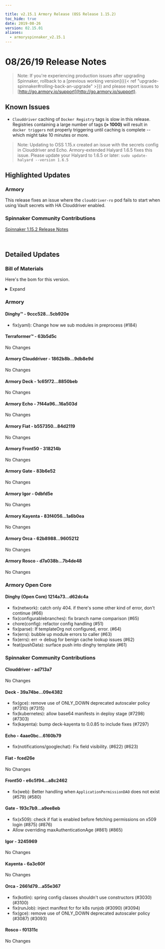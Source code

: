 ```yaml
---

title: v2.15.1 Armory Release (OSS Release 1.15.2)
toc_hide: true
date: 2019-08-26
version: 02.15.01
aliases:
  - armoryspinnaker_v2.15.1
---
```


# 08/26/19 Release Notes

> Note: If you're experiencing production issues after upgrading Spinnaker, rollback to a [previous working version]({{< ref "upgrade-spinnaker#rolling-back-an-upgrade" >}}) and please report issues to [http://go.armory.io/support](http://go.armory.io/support).



## Known Issues
* `Clouddriver` caching of `Docker Registry` tags is slow in this release. Registries containing a large number of tags **(> 1000)** will result in `docker triggers` not properly triggering until caching is complete -- which might take 10 minutes or more.

> Note: Updating to OSS 1.15.x created an issue with the secrets config in Clouddriver and Echo. Armory-extended Halyard 1.6.5 fixes this issue. Please update your Halyard to 1.6.5 or later:
`sudo update-halyard --version 1.6.5`

## Highlighted Updates
### Armory
This release fixes an issue where the `clouddriver-ro` pod fails to start when using Vault secrets with HA Clouddriver enabled.

###  Spinnaker Community Contributions
[Spinnaker 1.15.2 Release Notes](https://www.spinnaker.io/community/releases/versions/1-15-2-changelog)  

<br>

## Detailed Updates

### Bill of Materials
Here's the bom for this version.
<details><summary>Expand</summary>
<pre class="highlight">
<code>version: 2.15.1-rc876
timestamp: "2019-08-26 16:13:58"
services:
  clouddriver:
    version: 6.1.0-9db8e9d-ad713a7-rc25
  deck:
    version: 2.10.2-8850beb-09e4382-rc20
  dinghy:
    version: 0.0.4-5cb920e-rc815
  echo:
    version: 2.6.0-16a503d-6160b79-rc14
  fiat:
    version: 1.6.1-84d2119-fced26e-rc14
  front50:
    version: 0.18.0-318214b-a8c2462-rc16
  gate:
    version: 1.10.0-83b6e52-a9ee8eb-rc14
  igor:
    version: 1.4.0-0dbfd5e-3245969-rc14
  kayenta:
    version: 0.10.1-1a6b0ea-6a3c60f-rc19
  monitoring-daemon:
    version: 0.14.0-a37ddce-rc6
  monitoring-third-party:
    version: 0.14.0-a37ddce-rc6
  orca:
    version: 2.8.2-9605212-a55e367-rc17
  rosco:
    version: 0.13.0-7b4de48-f01311c-rc19
  terraformer:
    version: 0.0.2-63b5d5c-edge2
dependencies:
  redis:
    version: 2:2.8.4-2
artifactSources:
  dockerRegistry: docker.io/armory</code>
</pre>
</details>



### Armory
#### Dinghy&trade; - 9ccc528...5cb920e
 - fix(yaml): Change how we sub modules in preprocess (#184)

#### Terraformer&trade; - 63b5d5c
No Changes

#### Armory Clouddriver  - 1862b8b...9db8e9d
No Changes

#### Armory Deck  - 1c65f72...8850beb
No Changes

#### Armory Echo  - 7f44a96...16a503d
No Changes

#### Armory Fiat  - b557350...84d2119
No Changes

#### Armory Front50  - 318214b
No Changes

#### Armory Gate  - 83b6e52
No Changes

#### Armory Igor  - 0dbfd5e
No Changes

#### Armory Kayenta  - 83f4056...1a6b0ea
No Changes

#### Armory Orca  - 62b8988...9605212
No Changes

#### Armory Rosco  - d7a038b...7b4de48
No Changes

### Armory Open Core

#### Dinghy (Open Core) 1214a73...d62dc4a
 - fix(network): catch only 404. if there's some other kind of error, don't continue (#66)
 - fix(configurablebranches): fix branch name comparison (#65)
 - chore(config): refactor config handling (#51)
 - fix(parse): If templateOrg not configured, error. (#64)
 - fix(errs): bubble up module errors to caller (#63)
 - fix(errs): err -> debug for benign cache lookup issues (#62)
 - feat(pushData): surface push into dinghy template (#61)

###  Spinnaker Community Contributions

#### Clouddriver  - ad713a7
No Changes

#### Deck  - 39a74be...09e4382
 - fix(gce): remove use of ONLY_DOWN deprecated autoscaler policy (#7310) (#7315)
 - fix(kubernetes): allow base64 manifests in deploy stage (#7298) (#7303)
 - fix(kayenta): bump deck-kayenta to 0.0.85 to include fixes (#7297)

#### Echo  - 4aae0bc...6160b79
 - fix(notifications/googlechat): Fix field visibility. (#622) (#623)

#### Fiat  - fced26e
No Changes

#### Front50  - e6c5f94...a8c2462
 - fix(web): Better handling when `ApplicationPermissionDAO` does not exist (#579) (#580)

#### Gate  - 193c7b9...a9ee8eb
 - fix(x509): check if fiat is enabled before fetching permissions on x509 login (#875) (#876)
 - Allow overriding maxAuthenticationAge (#861) (#865)

#### Igor  - 3245969
No Changes

#### Kayenta  - 6a3c60f
No Changes

#### Orca  - 2661d79...a55e367
 - fix(kotlin): spring config classes shouldn't use constructors (#3030) (#3100)
 - fix(runJob): inject manifest fcr for k8s runjob (#3090) (#3094)
 - fix(gce): remove use of ONLY_DOWN deprecated autoscaler policy (#3087) (#3093)

#### Rosco  - f01311c
No Changes
